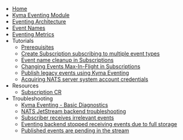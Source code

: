 * [Home](/README.md)
* [Kyma Eventing Module](README.md)
* [Eventing Architecture](evnt-architecture.md)
* [Event Names](evnt-event-names.md)
* [Eventing Metrics](evnt-eventing-metrics.md)
* Tutorials
  * [Prerequisites](./tutorials/evnt-01-prerequisites.md)
  * [Create Subscription subscribing to multiple event types](./tutorials/evnt-02-subs-with-multiple-filters.md)
  * [Event name cleanup in Subscriptions](./tutorials/evnt-03-type-cleanup.md)
  * [Changing Events Max-In-Flight in Subscriptions](./tutorials/evnt-04-change-max-in-flight-in-sub.md)
  * [Publish legacy events using Kyma Eventing](./tutorials/evnt-05-send-legacy-events.md)
  * [Acquiring NATS server system account credentials](./tutorials/evnt-10-nats-server-system-events.md)
* Resources
  * [Subscription CR](./resources/evnt-cr-subscription.md)
* Troubleshooting
  * [Kyma Eventing - Basic Diagnostics](./troubleshooting/evnt-01-eventing-troubleshooting.md)
  * [NATS JetStream backend troubleshooting](./troubleshooting/evnt-02-jetstream-troubleshooting.md)
  * [Subscriber receives irrelevant events](./troubleshooting/evnt-03-type-collision.md)
  * [Eventing backend stopped receiving events due to full storage](./troubleshooting/evnt-04-free-jetstream-storage.md)
  * [Published events are pending in the stream](./troubleshooting/evnt-05-fix-pending-messages.md)